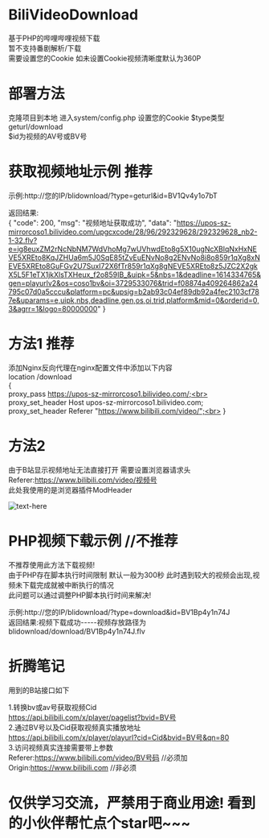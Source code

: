 # BiliVideoDownload
基于PHP的哔哩哔哩视频下载<br>
暂不支持番剧解析/下载<br>
需要设置您的Cookie 如未设置Cookie视频清晰度默认为360P

# 部署方法
克隆项目到本地
进入system/config.php 设置您的Cookie
$type类型geturl/download<br>
$id为视频的AV号或BV号<br>

# 获取视频地址示例 推荐
示例:http://您的IP/blidownload/?type=geturl&id=BV1Qv4y1o7bT<br>

返回结果:<br>
{
"code": 200,
"msg": "视频地址获取成功",
"data": "https://upos-sz-mirrorcoso1.bilivideo.com/upgcxcode/28/96/292329628/292329628_nb2-1-32.flv?e=ig8euxZM2rNcNbNM7WdVhoMg7wUVhwdEto8g5X10ugNcXBlqNxHxNEVE5XREto8KqJZHUa6m5J0SqE85tZvEuENvNo8g2ENvNo8i8o859r1qXg8xNEVE5XREto8GuFGv2U7SuxI72X6fTr859r1qXg8gNEVE5XREto8z5JZC2X2gkX5L5F1eTX1jkXlsTXHeux_f2o859IB_&uipk=5&nbs=1&deadline=1614334765&gen=playurlv2&os=coso1bv&oi=3729533076&trid=f08874a409264862a24795c07d0a5cccu&platform=pc&upsig=b2ab93c04ef89db92a4fec2103cf787e&uparams=e,uipk,nbs,deadline,gen,os,oi,trid,platform&mid=0&orderid=0,3&agrr=1&logo=80000000"
}<br>

# 方法1 推荐
添加Nginx反向代理在nginx配置文件中添加以下内容<br>
		location /download<br>
		{<br>
			proxy_pass https://upos-sz-mirrorcoso1.bilivideo.com/;<br>
			proxy_set_header Host upos-sz-mirrorcoso1.bilivideo.com;<br>
			proxy_set_header Referer "https://www.bilibili.com/video/";<br>
		}<br>

# 方法2
由于B站显示视频地址无法直接打开 需要设置浏览器请求头<br>
Referer:https://www.bilibili.com/video/视频号<br>
此处我使用的是浏览器插件ModHeader<br>

![text-here](https://s3.ax1x.com/2021/02/26/yz0DJg.png)

# PHP视频下载示例 //不推荐
不推荐使用此方法下载视频!<br>
由于PHP存在脚本执行时间限制 默认一般为300秒 此时遇到较大的视频会出现,视频未下载完成就被中断执行的情况<br>
此问题可以通过调整PHP脚本执行时间来解决!

示例:http://您的IP/blidownload/?type=download&id=BV1Bp4y1n74J<br>
返回结果:视频下载成功-----视频存放路径为 blidownload/download/BV1Bp4y1n74J.flv<br>


# 折腾笔记

用到的B站接口如下<br>

1.转换bv或av号获取视频Cid<br>
https://api.bilibili.com/x/player/pagelist?bvid=BV号<br>
2.通过BV号以及Cid获取视频真实播放地址<br>
https://api.bilibili.com/x/player/playurl?cid=Cid&bvid=BV号&qn=80<br>
3.访问视频真实连接需要带上参数<br>
Referer:https://www.bilibili.com/video/BV号码  //必须加<br>
Origin:https://www.bilibili.com //非必须<br>

# 仅供学习交流，严禁用于商业用途! 看到的小伙伴帮忙点个star吧~~~
